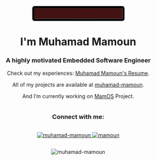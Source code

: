 <div align="center">
<img src="hello_github.gif" align="center" style="width: 100" />
</div>  

<h1 align="center">I'm Muhamad Mamoun</h1>
<h3 align="center">A highly motivated Embedded Software Engineer</h3>

<p align="center">Check out my experiences: <a href="https://drive.google.com/file/d/1_jkypMf1_0bfjbf4zTYoBcmB4LDInK8P/view?usp=sharing" target="_blank">Muhamad Mamoun's Resume</a>.</p>

<p align="center">All of my projects are available at <a href="https://github.com/muhamad-mamoun?tab=repositories" target="_blank">muhamad-mamoun</a>.</p>

<p align="center">And I’m currently working on <a href="https://github.com/muhamad-mamoun/MamOS.git" target="_blank">MamOS</a> Project.</p>

<div style="display: flex; flex-direction: column; align-items: center;">

  <h3 align="center">Connect with me:</h3>
  <p align="center">
    <a href="https://linkedin.com/in/muhamad-mamoun" target="blank">
      <img src="https://raw.githubusercontent.com/rahuldkjain/github-profile-readme-generator/master/src/images/icons/Social/linked-in-alt.svg" alt="muhamad-mamoun" height="30" width="40" />
    </a>
    <a href="https://www.hackerrank.com/mamoun" target="blank">
      <img src="https://raw.githubusercontent.com/rahuldkjain/github-profile-readme-generator/master/src/images/icons/Social/hackerrank.svg" alt="mamoun" height="30" width="40" />
    </a>
  </p>

</div>

<p align="center"> <img src="https://komarev.com/ghpvc/?username=muhamad-mamoun&label=Profile%20views&color=0b0b0d&style=flat" alt="muhamad-mamoun" /> </p>
